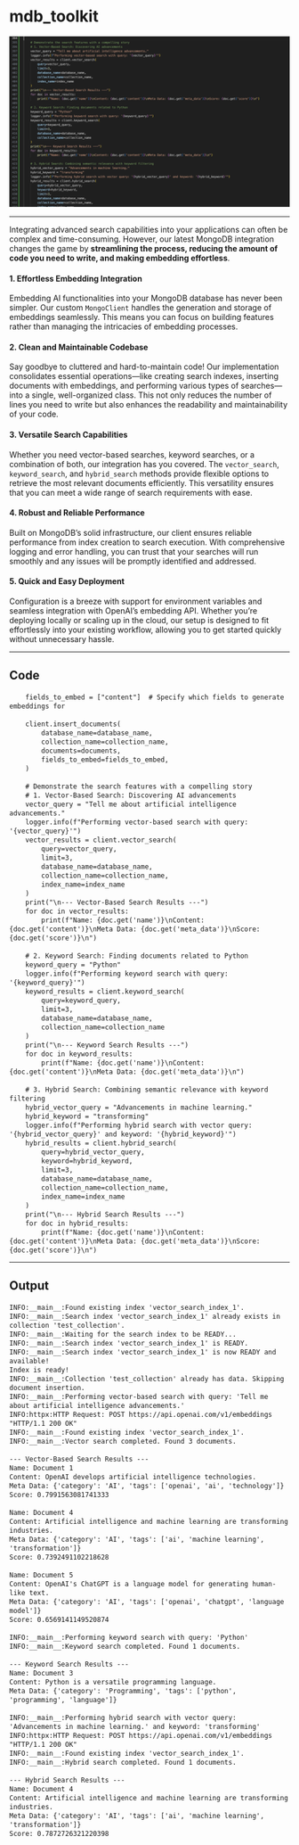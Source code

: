 # mdb_toolkit

![](demo.png)

---

Integrating advanced search capabilities into your applications can often be complex and time-consuming. However, our latest MongoDB integration changes the game by **streamlining the process, reducing the amount of code you need to write, and making embedding effortless**. 

#### **1. Effortless Embedding Integration**
Embedding AI functionalities into your MongoDB database has never been simpler. Our custom `MongoClient` handles the generation and storage of embeddings seamlessly. This means you can focus on building features rather than managing the intricacies of embedding processes.

#### **2. Clean and Maintainable Codebase**
Say goodbye to cluttered and hard-to-maintain code! Our implementation consolidates essential operations—like creating search indexes, inserting documents with embeddings, and performing various types of searches—into a single, well-organized class. This not only reduces the number of lines you need to write but also enhances the readability and maintainability of your code.

#### **3. Versatile Search Capabilities**
Whether you need vector-based searches, keyword searches, or a combination of both, our integration has you covered. The `vector_search`, `keyword_search`, and `hybrid_search` methods provide flexible options to retrieve the most relevant documents efficiently. This versatility ensures that you can meet a wide range of search requirements with ease.

#### **4. Robust and Reliable Performance**
Built on MongoDB’s solid infrastructure, our client ensures reliable performance from index creation to search execution. With comprehensive logging and error handling, you can trust that your searches will run smoothly and any issues will be promptly identified and addressed.

#### **5. Quick and Easy Deployment**
Configuration is a breeze with support for environment variables and seamless integration with OpenAI’s embedding API. Whether you’re deploying locally or scaling up in the cloud, our setup is designed to fit effortlessly into your existing workflow, allowing you to get started quickly without unnecessary hassle.

---

## Code

```
    fields_to_embed = ["content"]  # Specify which fields to generate embeddings for

    client.insert_documents(
        database_name=database_name,
        collection_name=collection_name,
        documents=documents,
        fields_to_embed=fields_to_embed,
    )

    # Demonstrate the search features with a compelling story
    # 1. Vector-Based Search: Discovering AI advancements
    vector_query = "Tell me about artificial intelligence advancements."
    logger.info(f"Performing vector-based search with query: '{vector_query}'")
    vector_results = client.vector_search(
        query=vector_query,
        limit=3,
        database_name=database_name,
        collection_name=collection_name,
        index_name=index_name
    )
    print("\n--- Vector-Based Search Results ---")
    for doc in vector_results:
        print(f"Name: {doc.get('name')}\nContent: {doc.get('content')}\nMeta Data: {doc.get('meta_data')}\nScore: {doc.get('score')}\n")

    # 2. Keyword Search: Finding documents related to Python
    keyword_query = "Python"
    logger.info(f"Performing keyword search with query: '{keyword_query}'")
    keyword_results = client.keyword_search(
        query=keyword_query,
        limit=3,
        database_name=database_name,
        collection_name=collection_name
    )
    print("\n--- Keyword Search Results ---")
    for doc in keyword_results:
        print(f"Name: {doc.get('name')}\nContent: {doc.get('content')}\nMeta Data: {doc.get('meta_data')}\n")

    # 3. Hybrid Search: Combining semantic relevance with keyword filtering
    hybrid_vector_query = "Advancements in machine learning."
    hybrid_keyword = "transforming"
    logger.info(f"Performing hybrid search with vector query: '{hybrid_vector_query}' and keyword: '{hybrid_keyword}'")
    hybrid_results = client.hybrid_search(
        query=hybrid_vector_query,
        keyword=hybrid_keyword,
        limit=3,
        database_name=database_name,
        collection_name=collection_name,
        index_name=index_name
    )
    print("\n--- Hybrid Search Results ---")
    for doc in hybrid_results:
        print(f"Name: {doc.get('name')}\nContent: {doc.get('content')}\nMeta Data: {doc.get('meta_data')}\nScore: {doc.get('score')}\n")
```

---

## Output

```
INFO:__main__:Found existing index 'vector_search_index_1'.
INFO:__main__:Search index 'vector_search_index_1' already exists in collection 'test_collection'.
INFO:__main__:Waiting for the search index to be READY...
INFO:__main__:Search index 'vector_search_index_1' is READY.
INFO:__main__:Search index 'vector_search_index_1' is now READY and available!
Index is ready!
INFO:__main__:Collection 'test_collection' already has data. Skipping document insertion.
INFO:__main__:Performing vector-based search with query: 'Tell me about artificial intelligence advancements.'
INFO:httpx:HTTP Request: POST https://api.openai.com/v1/embeddings "HTTP/1.1 200 OK"
INFO:__main__:Found existing index 'vector_search_index_1'.
INFO:__main__:Vector search completed. Found 3 documents.

--- Vector-Based Search Results ---
Name: Document 1
Content: OpenAI develops artificial intelligence technologies.
Meta Data: {'category': 'AI', 'tags': ['openai', 'ai', 'technology']}
Score: 0.7991563081741333

Name: Document 4
Content: Artificial intelligence and machine learning are transforming industries.
Meta Data: {'category': 'AI', 'tags': ['ai', 'machine learning', 'transformation']}
Score: 0.7392491102218628

Name: Document 5
Content: OpenAI's ChatGPT is a language model for generating human-like text.
Meta Data: {'category': 'AI', 'tags': ['openai', 'chatgpt', 'language model']}
Score: 0.6569141149520874

INFO:__main__:Performing keyword search with query: 'Python'
INFO:__main__:Keyword search completed. Found 1 documents.

--- Keyword Search Results ---
Name: Document 3
Content: Python is a versatile programming language.
Meta Data: {'category': 'Programming', 'tags': ['python', 'programming', 'language']}

INFO:__main__:Performing hybrid search with vector query: 'Advancements in machine learning.' and keyword: 'transforming'
INFO:httpx:HTTP Request: POST https://api.openai.com/v1/embeddings "HTTP/1.1 200 OK"
INFO:__main__:Found existing index 'vector_search_index_1'.
INFO:__main__:Hybrid search completed. Found 1 documents.

--- Hybrid Search Results ---
Name: Document 4
Content: Artificial intelligence and machine learning are transforming industries.
Meta Data: {'category': 'AI', 'tags': ['ai', 'machine learning', 'transformation']}
Score: 0.7872726321220398
```
